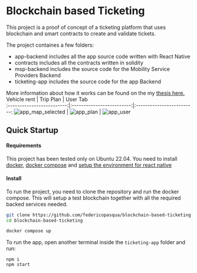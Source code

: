 # Blockchain based Ticketing
This project is a proof of concept of a ticketing platform that uses blockchain and smart contracts to create and validate tickets.

The project containes a few folders:
- app-backend includes all the app source code written with React Native
- contracts includes all the contracts written in solidity
- msp-backend includes the source code for the Mobility Service Providers Backend
- ticketing-app includes the source code for the app Backend

More information about how it works can be found on the my [thesis here.](https://github.com/federicopasqua/blockchain-based-ticketing/files/14085469/thesis_Pasqualini.pdf)
Vehicle rent            |  Trip Plan        |  User Tab       
:-------------------------:|:-------------------------:|:-------------------------:
![app_map_selected](https://github.com/federicopasqua/blockchain-based-ticketing/assets/61752550/0f15c687-02b5-4b0d-9339-ceeead76f9ad) | ![app_plan](https://github.com/federicopasqua/blockchain-based-ticketing/assets/61752550/8067d623-5567-4da8-9201-94c5f9821a0c) | ![app_user](https://github.com/federicopasqua/blockchain-based-ticketing/assets/61752550/ea3c5be2-9690-40bd-a532-6633216fc64e)


## Quick Startup

#### Requirements
This project has been tested only on Ubuntu 22.04. You need to install [docker](https://docs.docker.com/engine/install/), [docker compose](https://docs.docker.com/compose/install/) and [setup the environment for react native](https://reactnative.dev/docs/environment-setup)

#### Install

To run the project, you need to clone the repository and run the docker compose. This will setup a test blockchain together with all the required backed services needed.
```bash
git clone https://github.com/federicopasqua/blockchain-based-ticketing
cd blockchain-based-ticketing

docker compose up
```
To run the app, open another terminal inside the `ticketing-app` folder and run:
```
npm i
npm start
```
